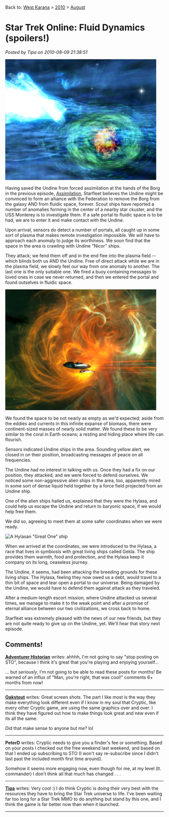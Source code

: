 Back to: [West Karana](/posts/westkarana.md) > [2010](/posts/2010/westkarana.md) > [August](./westkarana.md)
# Star Trek Online: Fluid Dynamics (spoilers!)

*Posted by Tipa on 2010-08-09 21:38:51*

![](../../../uploads/2010/08/GameClient-2010-08-08-17-53-56-96.jpg "Looking for a stable portal")

Having saved the Undine from forced assimilation at the hands of the Borg in the previous episode, [Assimilation](../../../index.php/2010/07/29/star-trek-online-assimilation/), Starfleet believes the Undine might be convinced to form an alliance with the Federation to remove the Borg from the galaxy AND from fluidic space, forever. Scout ships have reported a number of anomalies forming in the center of a nearby star ckuster, and the USS Monterey is to investigate them. If a safe portal to fluidic space is to be had, we are to enter it and make contact with the Undine.

Upon arrival, sensors do detect a number of portals, all caught up in some sort of plasma that makes remote investigation impossible. We will have to approach each anomaly to judge its worthiness. We soon find that the space in the area is crawling with Undine "Nicor" ships.

They attack; we fend them off and in the end flee into the plasma field -- which blinds both us AND the Undine. Free of direct attack while we are in the plasma field, we slowly feel our way from one anomaly to another. The last one is the only suitable one. We fired a buoy containing messages to loved ones in case we never returned, and then we entered the portal and found outselves in fluidic space.

![](../../../uploads/2010/08/GameClient-2010-08-08-18-00-42-27.jpg "Fluidic space")

We found the space to be not nearly as empty as we'd expected; aside from the eddies and currents in this infinite expanse of biomass, there were continent-sized masses of nearly solid matter. We found these to be very similar to the coral in Earth oceans; a resting and hiding place where life can flourish.

Sensors indicated Undine ships in the area. Sounding yellow alert, we closed in on their position, broadcasting messages of peace on all frequencies.

The Undine had no interest in talking with us. Once they had a fix on our position, they attacked, and we were forced to defend ourselves. We noticed some non-aggressive alien ships in the area, too, apparently mired in some sort of dense liquid held together by a force field projected from an Undine ship.

One of the alien ships hailed us, explained that they were the Hylasa, and could help us escape the Undine and return to baryonic space, if we would help free them.

We did so, agreeing to meet them at some safer coordinates when we were ready.

![](../../../uploads/2010/08/GameClient-2010-08-08-18-26-38-79.jpg "A Hylasan \"Great One\" ship")

When we arrived at the coordinates, we were introduced to the Hylasa, a race that lives in symbiosis with great living ships called Gekla. The ship provides them warmth, food and protection, and the Hylasa keep it company on its long, ceaseless journey.

The Undine, it seems, had been attacking the breeding grounds for these living ships. The Hylasa, feeling they now owed us a debt, would travel to a thin bit of space and tear open a portal to our universe. Being damaged by the Undine, we would have to defend them against attack as they traveled.

After a medium-length escort mission, where Undine attacked us several times, we manage to make it to the weak point and after a promise of eternal alliance between our two civilizations, we cross back to home.

Starfleet was extremely pleased with the news of our new friends, but they are not quite ready to give up on the Undine, yet. We'll hear that story next episode.

## Comments!

**[Adventurer Historian](http://combat-archaeology.net/)** writes: ahhhh, I'm not going to say "stop posting on STO", because I think it's great that you're playing and enjoying yourself...

... but *seriously*, I'm not going to be able to read these posts for months! Be warned of an influx of "Man, you're right, that was cool!" comments 6+ months from now!

---

**[Oakstout](http://oakstout.blogspot.com)** writes: Great screen shots. The part I like most is the way they make everything look different even if I know in my soul that Cryptic, like every other Cryptic game, are using the same graphics over and over. I think they have figured out how to make things look great and new even if its all the same.

Did that make sense to anyone but me? lol

---

**PeterD** writes: Cryptic needs to give you a finder's fee or something. Based on your posts I checked out the free weekend last weekend, and based on that I ended up subscribing to STO (I won't say re-subscribe since I didn't last past the included month first time around).

Somehow it seems more engaging now, even though for me, at my level (lt. commander) I don't think all that much has changed . . .

---

**[Tipa](https://chasingdings.com)** writes: Very cool :) I do think Cryptic is doing their very best with the resources they have to bring the Star Trek universe to life. I've been waiting far too long for a Star Trek MMO to do anything but stand by this one, and I think the game is far better now than when it launched.

---

